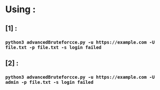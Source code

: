 # Using :
## [1] :

### ` python3 advancedBruteforcce.py -u https://example.com -U file.txt -p file.txt -s login failed `

## [2] :

### ` python3 advancedBruteforcce.py -u https://example.com -U admin -p file.txt -s login failed `



